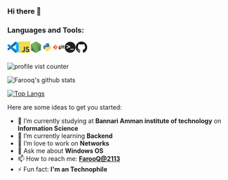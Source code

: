 ### Hi there 👋

### Languages and Tools:

<img align="left" alt="Visual Studio Code" width="26px" src="https://raw.githubusercontent.com/github/explore/80688e429a7d4ef2fca1e82350fe8e3517d3494d/topics/visual-studio-code/visual-studio-code.png" />
<img align="left" alt="JavaScript" width="26px" src="https://raw.githubusercontent.com/github/explore/80688e429a7d4ef2fca1e82350fe8e3517d3494d/topics/javascript/javascript.png" />
<img align="left" alt="Node.js" width="26px" src="https://raw.githubusercontent.com/github/explore/80688e429a7d4ef2fca1e82350fe8e3517d3494d/topics/nodejs/nodejs.png" />



<img align="left" alt="python" width="26px" src="https://raw.githubusercontent.com/github/explore/80688e429a7d4ef2fca1e82350fe8e3517d3494d/topics/python/python.png" />
<img align="left" alt="Git" width="26px" src="https://raw.githubusercontent.com/github/explore/80688e429a7d4ef2fca1e82350fe8e3517d3494d/topics/git/git.png" />
<img align="left" alt="CMD" width="26px" src="https://raw.githubusercontent.com/github/explore/80688e429a7d4ef2fca1e82350fe8e3517d3494d/topics/terminal/terminal.png" />
<img align="left" alt="GitHub" width="26px" src="https://raw.githubusercontent.com/github/explore/78df643247d429f6cc873026c0622819ad797942/topics/github/github.png" />
<br>
<br>

<p align="left"> <img src="https://komarev.com/ghpvc/?username=farooq2113" alt="profile vist counter" /> </p>  

![Farooq's github stats](https://github-profile-summary-cards.vercel.app/api/cards/stats?username=farooq2113&theme=2077)

[![Top Langs](https://github-profile-summary-cards.vercel.app/api/cards/most-commit-language?username=farooq2113&theme=2077)](https://github.com/farooq2113/github-readme-stats)


Here are some ideas to get you started:

- 🔭 I’m currently studying at **Bannari Amman institute of technology** on **Information Science**
- 🌱 I’m currently learning **Backend**
- 👯 I’m love to work on **Networks**
- 💬 Ask me about **Windows OS**
- 📫 How to reach me: **[FarooQ@2113](https://www.linkedin.com/in/farooq-ahamed-543aa91b4/)**
- ⚡ Fun fact: **I'm an Technophile**
